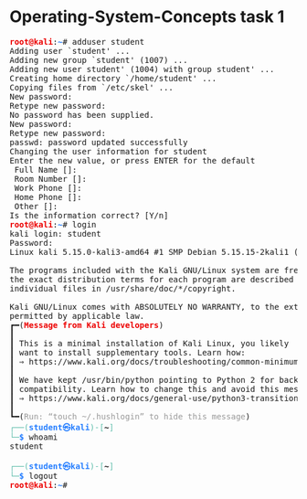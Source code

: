 # Operating-System-Concepts task 1
<pre><font color="#EC0101"><b>root@kali</b></font>:<font color="#277FFF"><b>~</b></font># adduser student
Adding user `student&apos; ...
Adding new group `student&apos; (1007) ...
Adding new user student&apos; (1004) with group student&apos; ...
Creating home directory `/home/student&apos; ...
Copying files from `/etc/skel&apos; ...
New password: 
Retype new password: 
No password has been supplied.
New password: 
Retype new password: 
passwd: password updated successfully
Changing the user information for student
Enter the new value, or press ENTER for the default
 Full Name []: 
 Room Number []: 
 Work Phone []: 
 Home Phone []: 
 Other []: 
Is the information correct? [Y/n] 
<font color="#EC0101"><b>root@kali</b></font>:<font color="#277FFF"><b>~</b></font># login
kali login: student
Password: 
Linux kali 5.15.0-kali3-amd64 #1 SMP Debian 5.15.15-2kali1 (2022-01-31) x86_64

The programs included with the Kali GNU/Linux system are free software;
the exact distribution terms for each program are described in the
individual files in /usr/share/doc/*/copyright.

Kali GNU/Linux comes with ABSOLUTELY NO WARRANTY, to the extent
permitted by applicable law.
┏━(<font color="#EC0101"><b>Message from Kali developers</b></font>)
┃
┃ This is a minimal installation of Kali Linux, you likely
┃ want to install supplementary tools. Learn how:
┃ ⇒ https://www.kali.org/docs/troubleshooting/common-minimum-setup/
┃
┃ We have kept /usr/bin/python pointing to Python 2 for backwards
┃ compatibility. Learn how to change this and avoid this message:
┃ ⇒ https://www.kali.org/docs/general-use/python3-transition/
┃
┗━(<font color="#999999">Run: “touch ~/.hushlogin” to hide this message</font>)
<font color="#5EBDAB">┌──(</font><font color="#277FFF"><b>student㉿kali</b></font><font color="#5EBDAB">)-[</font><b>~</b><font color="#5EBDAB">]</font>
<font color="#5EBDAB">└─</font><font color="#277FFF"><b>$</b></font> whoami
student

<font color="#5EBDAB">┌──(</font><font color="#277FFF"><b>student㉿kali</b></font><font color="#5EBDAB">)-[</font><b>~</b><font color="#5EBDAB">]</font>
<font color="#5EBDAB">└─</font><font color="#277FFF"><b>$</b></font> logout
<font color="#EC0101"><b>root@kali</b></font>:<font color="#277FFF"><b>~</b></font># 
</pre>
